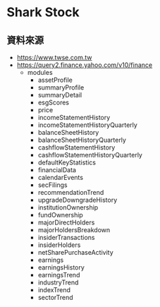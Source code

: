 # Shark Stock
## 資料來源
* https://www.twse.com.tw
* https://query2.finance.yahoo.com/v10/finance
  * modules
      * assetProfile
      * summaryProfile
      * summaryDetail
      * esgScores
      * price
      * incomeStatementHistory
      * incomeStatementHistoryQuarterly
      * balanceSheetHistory
      * balanceSheetHistoryQuarterly
      * cashflowStatementHistory
      * cashflowStatementHistoryQuarterly
      * defaultKeyStatistics
      * financialData
      * calendarEvents
      * secFilings
      * recommendationTrend
      * upgradeDowngradeHistory
      * institutionOwnership
      * fundOwnership
      * majorDirectHolders
      * majorHoldersBreakdown
      * insiderTransactions
      * insiderHolders
      * netSharePurchaseActivity
      * earnings
      * earningsHistory
      * earningsTrend
      * industryTrend
      * indexTrend
      * sectorTrend